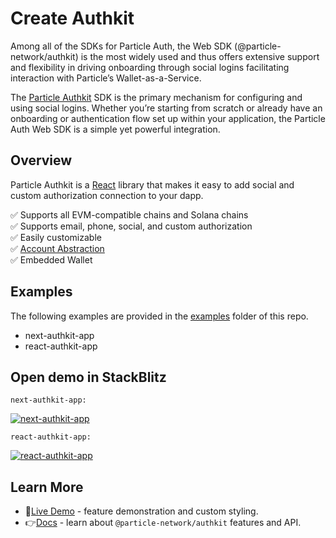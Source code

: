 # Create Authkit

Among all of the SDKs for Particle Auth, the Web SDK (@particle-network/authkit) is the most widely used and thus offers extensive support and flexibility in driving onboarding through social logins facilitating interaction with Particle’s Wallet-as-a-Service.

The [Particle Authkit](https://developers.particle.network/api-reference/auth/desktop-sdks/web) SDK is the primary mechanism for configuring and using social logins. Whether you’re starting from scratch or already have an onboarding or authentication flow set up within your application, the Particle Auth Web SDK is a simple yet powerful integration.

## Overview

Particle Authkit is a [React](https://react.dev/) library that makes it easy to add social and custom authorization connection to your dapp.

✅ Supports all EVM-compatible chains and Solana chains   
✅ Supports email, phone, social, and custom authorization    
✅ Easily customizable   
✅ [Account Abstraction](https://eips.ethereum.org/EIPS/eip-4337)   
✅ Embedded Wallet    

## Examples

The following examples are provided in the [examples](./examples/) folder of this repo.

* next-authkit-app
* react-authkit-app

## Open demo in StackBlitz

`next-authkit-app:` 

<a href="https://stackblitz.com/github/Particle-Network/create-authkit/tree/feature/stackblitz/examples/next-authkit-app" target="_blank">![next-authkit-app](https://developer.stackblitz.com/img/open_in_stackblitz.svg)</a>

`react-authkit-app:` 

<a href="https://stackblitz.com/github/Particle-Network/create-authkit/tree/feature/stackblitz/examples/react-authkit-app" target="_blank">![react-authkit-app](https://developer.stackblitz.com/img/open_in_stackblitz.svg)</a>


## Learn More

- 🎉[Live Demo](https://auth-demo.particle.netwok) - feature demonstration and custom styling.
- 👉[Docs](https://developers.particle.network/api-reference/auth/desktop-sdks/web) - learn about `@particle-network/authkit` features and API.
